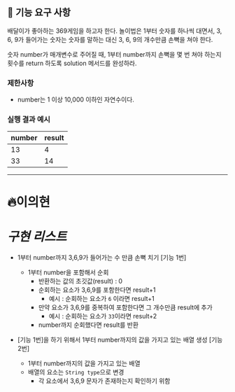 ## 🚀 기능 요구 사항

배달이가 좋아하는 369게임을 하고자 한다. 놀이법은 1부터 숫자를 하나씩 대면서, 3, 6, 9가 들어가는 숫자는 숫자를 말하는 대신 3, 6, 9의 개수만큼 손뼉을 쳐야 한다.

숫자 number가 매개변수로 주어질 때, 1부터 number까지 손뼉을 몇 번 쳐야 하는지 횟수를 return 하도록 solution 메서드를 완성하라.

### 제한사항

- number는 1 이상 10,000 이하인 자연수이다.

### 실행 결과 예시

| number | result |
| ------ | ------ |
| 13     | 4      |
| 33     | 14     |

---

# 🔥이의현

# _구현 리스트_

- 1부터 number까지 3,6,9가 들어가는 수 만큼 손뼉 치기 [기능 1번]

  - 1부터 number을 포함해서 순회
    - 반환하는 값의 초깃값(result) : 0
    - 순회하는 요소가 3,6,9를 포함한다면 result+1
      - 예시 : 순회하는 요소가 `6` 이라면 result+1
    - 만약 요소가 3,6,9를 중복하여 포함한다면 그 개수만큼 result에 추가
      - 예시 : 순회하는 요소가 `33`이라면 result+2
    - number까지 순회했다면 result를 반환

- [기능 1번]을 하기 위해서 1부터 number까지의 값을 가지고 있는 배열 생성 [기능 2번]

  - 1부터 number까지의 값을 가지고 있는 배열
  - 배열의 요소는 `String type`으로 변경
    - 각 요소에서 3,6,9 문자가 존재하는지 확인하기 위함
